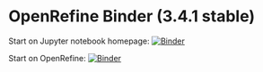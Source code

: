 # OpenRefine Binder (3.4.1 stable)

Start on Jupyter notebook homepage: [![Binder](https://mybinder.org/badge_logo.svg)](https://mybinder.org/v2/gh/SmithsonianWorkshops/binders/open_refine34)

Start on OpenRefine: [![Binder](https://mybinder.org/badge_logo.svg)](https://mybinder.org/v2/gh/SmithsonianWorkshops/binders/open_refine34?urlpath=openrefine)

